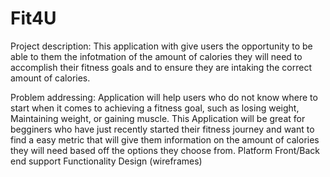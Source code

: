 # Fit4U
Project description: This application with give users the opportunity to be able to them the infotmation of the amount of calories they will need to accomplish their fitness goals and to ensure they are intaking the correct amount of calories.


Problem addressing: Application will help users who do not know where to start when it comes to achieving a fitness goal, such as losing weight, Maintaining weight, or gaining muscle. This Application will be great for begginers who have just recently started their fitness journey and want to find a easy metric that will give them information on the amount of calories they will need based off the options they choose from. 
Platform
Front/Back end support
Functionality
Design (wireframes)
